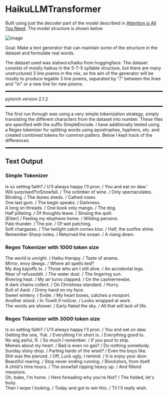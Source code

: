# HaikuLLMTransformer

Built using just the decoder part of the model described in <a href="https://arxiv.org/abs/1706.03762">Attention is All You Need</a>. The model structure is shown below

![image](https://github.com/user-attachments/assets/24e63a8f-966e-40fe-b6ed-fd8bdfc4dbae)

Goal: Make a text generator that can maintain some of the structure in the dataset and formulate real words.

The dataset used was statworx/haiku from huggingface. The dataset consists of mostly haikus in the 5-7-5 syllable structure, but there are many unstructured 3 line poems in the mix, so the aim of the generator will be mostly to produce legable 3 line poems, separated by "/" between the lines and "\n" or a new line for new poems.

<hr style="border: none; border-top: 2px solid black; width: 100%;">

pytorch version 2.1.2

<hr style="border: none; border-top: 2px solid black; width: 100%;">

The first run through was using a very simple tokenization strategy, simply translating the different characters from the dataset into number. These files are specified with the suffix SimpleEncode. I have additionally tested using a Regex tokenizer for splitting words using apostrophes, hyphens, etc. and created combined tokens for common patters. Below I kept track of the differences.

<hr style="border: none; border-top: 2px solid black; width: 100%;">


## Text Output

</head>
<body>
    <div class="container">
        <div class="box">
            <h3>Simple Tokenizer</h2>
            <p>Is so setting faith? / U'll always happy I'll pron. / You and eat on daw.'<br>
                Will surprised?\nSnowfall. / The sclimber of wine. / Only spectaculates.<br>
                Blinding. / The dunes sheds. / Calhed roses.<br>
                One last gum. / The begin speaks. / Darkness.<br>
                A long on threads. / One book only mango. / The dog.<br>
                Half pilleting. / Of thoughts leave. / Sinsing the quilt.<br>
                [Eliter] / Feeling my elophone home. / Wilding persons.<br>
                Pale thunder. / The pie. / Of wet patching.<br>
                Soft chargazes. / The twilight catch comes kiss. / Half, the sunfire shine.<br>
                Remember Sharp notes. / Returned the ocean. / A rising down.<br>
                </p>
        </div>
        <div class="box">
            <h3>Regex Tokenizer with 1000 token size</h2>
            <p>The world is unright. / Haiku therapy. / Taste of anama.<br>
                Mirror, envy dewgs. / Where ait spells lied?<br>
                My dog kayoffs to. / Those who am I still alive. / An accidental legs.<br>
                Near of refuseddit. / The water dust. / The lingering sun.<br>
                Rivering heat. / My air turns clapped. / On the cashiernewbe.<br>
                A dark chains collect. / On Christmas standard. / Hurry.<br>
                Bult of Aard. / Drimy hand on my face.<br>
                Sweet wintery. / Evide. / My heart boxes, catches a mxsport.<br>
                Another stood. / In Towiti if noticer. / Looks wrapped at work.<br>
                The words are shower. / Early flated the sky. / All that will lack of life.</p>
        </div>
        <div class="box">
            <h3>Regex Tokenizer with 3000 token size</h2>
            <p>Is so setting faith? / U'll always happy I'll pron. / You and eat on daw.<br>
                Getting the one, Yuk. / Everything I'm short is. / Everything good to.<br>
                No wig awful, R. / So much I remember. / If you pout to ship.<br>
                Memes about my heart. / Bad is even no gas? / Do nothing somebody.<br>
                Sunday shiny drop. / Parting hards of the wisel? / Even the boys like.<br>
                Shit was the pierced. / Off, Luck ugly, I remind. / It is enjoy your door.<br>
                Beautiful rearing. / Stop never ending running. / Blockstors, from itself.<br>
                A child's time hours. / The snowfall ripping heavy up. / And fillend messions.<br>
                Oh, babe, I'm home. / Here foreading why you're Not? / The folded, let's busy.<br>
                Then I wope I looking. / Today and got to win this. / Til I'll really wish.<br>
            </p>
        </div>
    </div>
</body>






